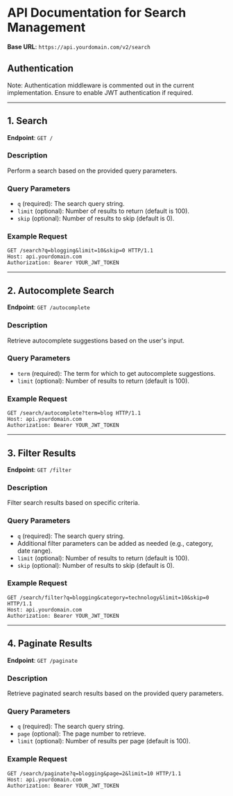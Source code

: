# API Documentation for Search Management

**Base URL**: `https://api.yourdomain.com/v2/search`

## Authentication

Note: Authentication middleware is commented out in the current implementation. Ensure to enable JWT authentication if required.

---

## **1. Search**

**Endpoint**: `GET /`

### Description

Perform a search based on the provided query parameters.

### Query Parameters

- `q` (required): The search query string.
- `limit` (optional): Number of results to return (default is 100).
- `skip` (optional): Number of results to skip (default is 0).

### Example Request

```http
GET /search?q=blogging&limit=10&skip=0 HTTP/1.1
Host: api.yourdomain.com
Authorization: Bearer YOUR_JWT_TOKEN
```

---

## **2. Autocomplete Search**

**Endpoint**: `GET /autocomplete`

### Description

Retrieve autocomplete suggestions based on the user's input.

### Query Parameters

- `term` (required): The term for which to get autocomplete suggestions.
- `limit` (optional): Number of results to return (default is 100).

### Example Request

```http
GET /search/autocomplete?term=blog HTTP/1.1
Host: api.yourdomain.com
Authorization: Bearer YOUR_JWT_TOKEN
```

---

## **3. Filter Results**

**Endpoint**: `GET /filter`

### Description

Filter search results based on specific criteria.

### Query Parameters

- `q` (required): The search query string.
- Additional filter parameters can be added as needed (e.g., category, date range).
- `limit` (optional): Number of results to return (default is 100).
- `skip` (optional): Number of results to skip (default is 0).

### Example Request

```http
GET /search/filter?q=blogging&category=technology&limit=10&skip=0 HTTP/1.1
Host: api.yourdomain.com
Authorization: Bearer YOUR_JWT_TOKEN
```

---

## **4. Paginate Results**

**Endpoint**: `GET /paginate`

### Description

Retrieve paginated search results based on the provided query parameters.

### Query Parameters

- `q` (required): The search query string.
- `page` (optional): The page number to retrieve.
- `limit` (optional): Number of results per page (default is 100).

### Example Request

```http
GET /search/paginate?q=blogging&page=2&limit=10 HTTP/1.1
Host: api.yourdomain.com
Authorization: Bearer YOUR_JWT_TOKEN
```
